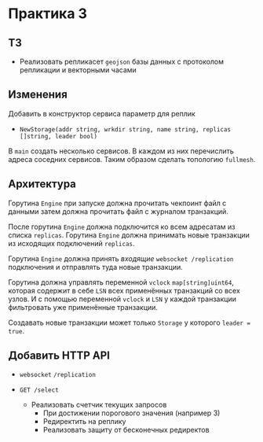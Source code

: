 # Практика 3

## ТЗ

- Реализовать репликасет `geojson` базы данных с протоколом репликации и векторными часами

## Изменения

Добавить в конструктор сервиса параметр для реплик
- `NewStorage(addr string, wrkdir string, name string, replicas []string, leader bool)`

В `main` создать несколько сервисов. В каждом из них перечислить адреса соседних сервисов. Таким образом сделать топологию `fullmesh`.

## Архитектура

Горутина `Engine` при запуске должна прочитать чекпоинт файл с данными затем должна прочитать файл с журналом транзакций.

После горутина `Engine` должна подключится ко всем адресатам из списка `replicas`.
Горутина `Engine` должна принимать новые транзакции из исходящих подключений `replicas`.

Горутина `Engine` должна принять *входящие* `websocket /replication` подключения и отправлять туда новые транзакции.

Горутина должна управлять переменной `vclock` `map[string]uint64`, которая содержит в себе `LSN` всех применённых транзакций со всех узлов. И с помощью переменной `vclock` и `LSN` у каждой транзакции фильтровать уже применённые транзакции.

Создавать новые транзакции может только `Storage` у которого `leader = true`.

## Добавить HTTP API

- `websocket` `/replication`

- `GET /select`
  - Реализовать счетчик текущих запросов
    - При достижении порогового значения (например 3)
    - Редиректить на реплику
    - Реализовать защиту от бесконечных редиректов
